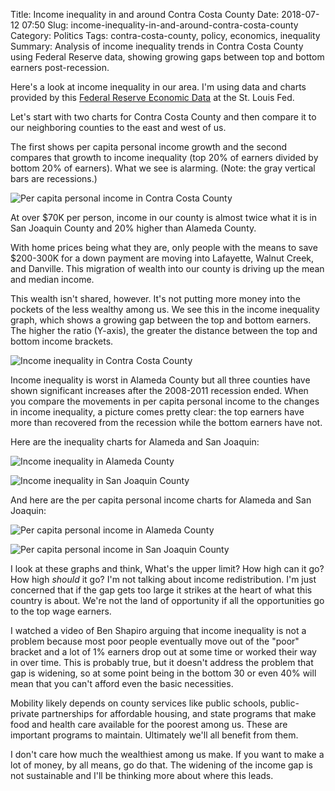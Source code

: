 Title: Income inequality in and around Contra Costa County
Date: 2018-07-12 07:50
Slug: income-inequality-in-and-around-contra-costa-county
Category: Politics
Tags: contra-costa-county, policy, economics, inequality
Summary: Analysis of income inequality trends in Contra Costa County using Federal Reserve data, showing growing gaps between top and bottom earners post-recession.

Here's a look at income inequality in our area. I'm using data and charts provided by this [Federal Reserve Economic Data](https://fred.stlouisfed.org/) at the St. Louis Fed. 

Let's start with two charts for Contra Costa County and then compare it to our neighboring counties to the east and west of us.

​The first shows per capita personal income growth and the second compares that growth to income inequality (top 20% of earners divided by bottom 20% of earners). What we see is alarming. (Note: the gray vertical bars are recessions.)

![Per capita personal income in Contra Costa County]({static}/images/fredgraph_orig.png)

At over $70K per person, income in our county is almost twice what it is in San Joaquin County and 20% higher than Alameda County.

With home prices being what they are, only people with the means to save $200-300K for a down payment are moving into Lafayette, Walnut Creek, and Danville. This migration of wealth into our county is driving up the mean and median income.

This wealth isn't shared, however. It's not putting more money into the pockets of the less wealthy among us. We see this in the income inequality graph, which shows a growing gap between the top and bottom earners. The higher the ratio (Y-axis), the greater the distance between the top and bottom income brackets. 

![Income inequality in Contra Costa County]({static}/images/fredgraph-4_orig.png)

Income inequality is worst in Alameda County but all three counties have shown significant increases after the 2008-2011 recession ended. When you compare the movements in per capita personal income to the changes in income inequality, a picture comes pretty clear: the top earners have more than recovered from the recession while the bottom earners have not. 

​Here are the inequality charts for Alameda and San Joaquin:

![Income inequality in Alameda County]({static}/images/fredgraph-2_orig-1.png)

![Income inequality in San Joaquin County]({static}/images/fredgraph-3_orig.png)

And here are the per capita personal income charts for Alameda and San Joaquin:

![Per capita personal income in Alameda County]({static}/images/fredgraph-1_1_orig.png)

![Per capita personal income in San Joaquin County]({static}/images/fredgraph-5_orig.png)

I look at these graphs and think, What's the upper limit? How high can it go? How high *should* it go? I'm not talking about income redistribution. I'm just concerned that if the gap gets too large it strikes at the heart of what this country is about. We're not the land of opportunity if all the opportunities go to the top wage earners. 

I watched a video of Ben Shapiro arguing that income inequality is not a problem because most poor people eventually move out of the "poor" bracket and a lot of 1% earners drop out at some time or worked their way in over time. This is probably true, but it doesn't address the problem that gap is widening, so at some point being in the bottom 30 or even 40% will mean that you can't afford even the basic necessities. 

Mobility likely depends on county services like public schools, public-private partnerships for affordable housing, and state programs that make food and health care available for the poorest among us. These are important programs to maintain. Ultimately we'll all benefit from them. 

I don't care how much the wealthiest among us make. If you want to make a lot of money, by all means, go do that. The widening of the income gap is not sustainable and I'll be thinking more about where this leads.